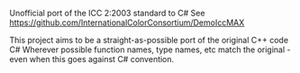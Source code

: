 Unofficial port of the ICC 2:2003 standard to C#
See https://github.com/InternationalColorConsortium/DemoIccMAX

This project aims to be a straight-as-possible port of the original C++ code C#
Wherever possible function names, type names, etc match the original - even when this goes against C# convention.
